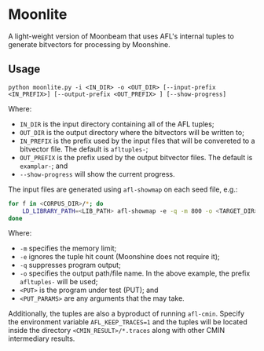 # Moonlite

A light-weight version of Moonbeam that uses AFL's internal tuples to generate
bitvectors for processing by Moonshine.

## Usage

```console
python moonlite.py -i <IN_DIR> -o <OUT_DIR> [--input-prefix <IN_PREFIX>] [--output-prefix <OUT_PREFIX> ] [--show-progress]
```

Where:

 * `IN_DIR` is the input directory containing all of the AFL tuples;
 * `OUT_DIR` is the output directory where the bitvectors will be written to;
 * `IN_PREFIX` is the prefix used by the input files that will be convereted to
   a bitvector file. The default is `afltuples-`;
 * `OUT_PREFIX` is the prefix used by the output bitvector files. The default
   is `examplar-`; and
 * `--show-progress` will show the current progress.
    
The input files are generated using `afl-showmap` on each seed file, e.g.:

```bash
for f in <CORPUS_DIR>/*; do
    LD_LIBRARY_PATH=<LIB_PATH> afl-showmap -e -q -m 800 -o <TARGET_DIR>/afltuples-$(basename ${f}) <PUT> <PUT_PARAMS>
done
```

Where:
 * `-m` specifies the memory limit;
 * `-e` ignores the tuple hit count (Moonshine does not require it);
 * `-q` suppresses program output;
 * `-o` specifies the output path/file name. In the above example, the prefix
   `afltuples-` will be used;
 * `<PUT>` is the program under test (PUT); and
 * `<PUT_PARAMS>` are any arguments that the may take.

Additionally, the tuples are also a byproduct of running `afl-cmin`. Specify
the environment variable `AFL_KEEP_TRACES=1` and the tuples will be located
inside the directory `<CMIN_RESULT>/*.traces` along with other CMIN
intermediary results.
